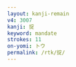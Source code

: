 ```yaml
---
layout: kanji-remain
v4: 3007
kanji: 掟
keyword: mandate
strokes: 11
on-yomi: トウ
permalink: /rtk/掟/
---
```






